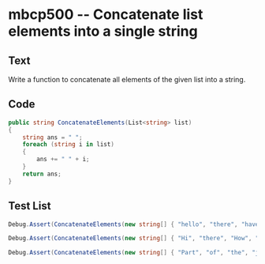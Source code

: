 # mbcp500 -- Concatenate list elements into a single string

## Text

Write a function to concatenate all elements of the given list into a string.

## Code

```csharp
public string ConcatenateElements(List<string> list) 
{
    string ans = " ";
    foreach (string i in list) 
    {
        ans += " " + i;
    }
    return ans;
}
```

## Test List

```csharp
Debug.Assert(ConcatenateElements(new string[] { "hello", "there", "have", "a", "rocky", "day" }) == "  hello there have a rocky day");
```

```csharp
Debug.Assert(ConcatenateElements(new string[] { "Hi", "there", "How", "are", "you" }) == "  Hi there How are you");
```

```csharp
Debug.Assert(ConcatenateElements(new string[] { "Part", "of", "the", "journey", "is", "end" }) == "  Part of the journey is end");
```
